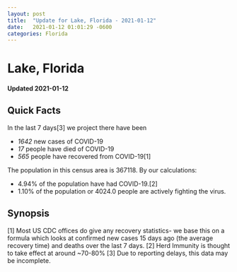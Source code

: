 ```yaml
---
layout: post
title:  "Update for Lake, Florida - 2021-01-12"
date:   2021-01-12 01:01:29 -0600
categories: Florida
---
```


# Lake, Florida
#### Updated 2021-01-12

## Quick Facts

In the last 7 days[3] we project there have been
- *1642* new cases of COVID-19
- *17* people have died of COVID-19
- *565* people have recovered from COVID-19[1]

The population in this census area is 367118. By our calculations:
- 4.94% of the population have had COVID-19.[2]
- 1.10% of the population or 4024.0 people are actively fighting the virus.

## Synopsis




[1] Most US CDC offices do give any recovery statistics- we base this on a formula which looks at confirmed new cases
15 days ago (the average recovery time) and deaths over the last 7 days.
[2] Herd Immunity is thought to take effect at around ~70-80%
[3] Due to reporting delays, this data may be incomplete. 
    
